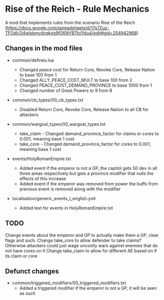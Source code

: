 # Rise of the Reich - Rule Mechanics 
A mod that implements rules from the scenario Rise of the Reich (https://docs.google.com/spreadsheets/d/17s7Zuz-TFOdlr2j4wlsbmydyqkxg9f0XNYB7IclYdu4/edit#gid=254942968)


## Changes in the mod files
- common/defines.lua
	- Changed peace cost for Return Core, Revoke Core, Release Nation to base 100 from 1
	- Changed ALLY_PEACE_COST_MULT to base 100 from 2
	- Changed PEACE_COST_DEMAND_PROVINCE to base 1000 from 1
	- Changed number of Great Powers to 9 from 8

- common/cb_types/00_cb_types.txt
	- Disabled Return Core, Revoke Core, Release Nation to all CB for attackers

- common/wargoal_types/00_wargoal_types.txt
	- take_claim - Changed demand_province_factor for claims or cores to 0.001, meaning base 1 cost
	- take_core - Changed demand_province_factor for cores to 0.001, meaning base 1 cost


- events/HolyRomanEmpire.txt
	- Added event if the emperor is not a GP, the capitol gets 50 dev in all three areas respectively but gets a province modifier that nulls the effects of this increase
	- Added event if the emperor was removed from power the buffs from previous event is removed along with the modifier

- localisation/generic_events_l_english.yml
	- Added text for events in HolyRomanEmpire.txt




## TODO
Change events about the emperor and GP to actually make them a GP, clear flags and such.
Change take_core to allow defender to take claims? Otherwise attackers could just wage uncostly wars against enemies that do not have cores on it
Change take_claim to allow for different AE based on if its claim or core

## Defunct changes
- common/triggered_modifiers/00_triggered_modifiers.txt
	- Added a triggered modifier if the emperor is not a GP, it will be seen as such

